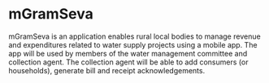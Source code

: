# mGramSeva

mGramSeva is an application enables rural local bodies to manage revenue and expenditures related to water supply projects using a mobile app. The app will be used by members of the water management committee and collection agent. The collection agent will be able to add consumers \(or households\), generate bill and receipt acknowledgements. 



